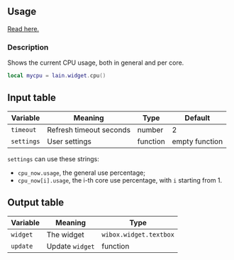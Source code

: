 ## Usage

[Read here.](https://github.com/copycat-killer/lain/wiki/Widgets#usage)

### Description

Shows the current CPU usage, both in general and per core.

```lua
local mycpu = lain.widget.cpu()
```

## Input table

Variable | Meaning | Type | Default
--- | --- | --- | ---
`timeout` | Refresh timeout seconds | number | 2
`settings` | User settings | function | empty function

`settings` can use these strings:

* `cpu_now.usage`, the general use percentage;
* `cpu_now[i].usage`, the i-th core use percentage, with `i` starting from 1.

## Output table

Variable | Meaning | Type
--- | --- | ---
`widget` | The widget | `wibox.widget.textbox`
`update` | Update `widget` | function
